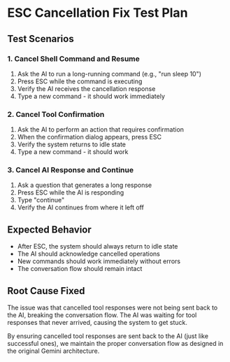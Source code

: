 # ESC Cancellation Fix Test Plan

## Test Scenarios

### 1. Cancel Shell Command and Resume
1. Ask the AI to run a long-running command (e.g., "run sleep 10")
2. Press ESC while the command is executing
3. Verify the AI receives the cancellation response
4. Type a new command - it should work immediately

### 2. Cancel Tool Confirmation
1. Ask the AI to perform an action that requires confirmation
2. When the confirmation dialog appears, press ESC
3. Verify the system returns to idle state
4. Type a new command - it should work

### 3. Cancel AI Response and Continue
1. Ask a question that generates a long response
2. Press ESC while the AI is responding
3. Type "continue" 
4. Verify the AI continues from where it left off

## Expected Behavior

- After ESC, the system should always return to idle state
- The AI should acknowledge cancelled operations
- New commands should work immediately without errors
- The conversation flow should remain intact

## Root Cause Fixed

The issue was that cancelled tool responses were not being sent back to the AI, breaking the conversation flow. The AI was waiting for tool responses that never arrived, causing the system to get stuck.

By ensuring cancelled tool responses are sent back to the AI (just like successful ones), we maintain the proper conversation flow as designed in the original Gemini architecture.
